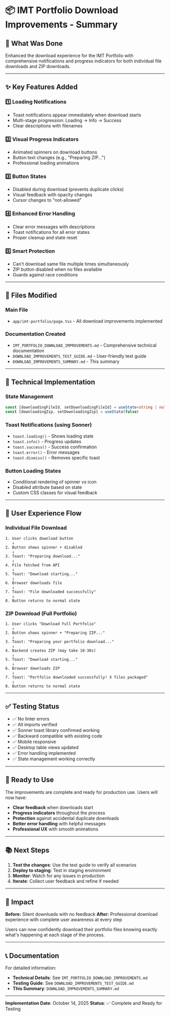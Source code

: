 # 📦 IMT Portfolio Download Improvements - Summary

## 🎯 What Was Done

Enhanced the download experience for the IMT Portfolio with comprehensive notifications and progress indicators for both individual file downloads and ZIP downloads.

---

## ✨ Key Features Added

### 1️⃣ **Loading Notifications**
- Toast notifications appear immediately when download starts
- Multi-stage progression: Loading → Info → Success
- Clear descriptions with filenames

### 2️⃣ **Visual Progress Indicators**
- Animated spinners on download buttons
- Button text changes (e.g., "Preparing ZIP...")
- Professional loading animations

### 3️⃣ **Button States**
- Disabled during download (prevents duplicate clicks)
- Visual feedback with opacity changes
- Cursor changes to "not-allowed"

### 4️⃣ **Enhanced Error Handling**
- Clear error messages with descriptions
- Toast notifications for all error states
- Proper cleanup and state reset

### 5️⃣ **Smart Protection**
- Can't download same file multiple times simultaneously
- ZIP button disabled when no files available
- Guards against race conditions

---

## 📁 Files Modified

### Main File
- `app/imt-portfolio/page.tsx` - All download improvements implemented

### Documentation Created
- `IMT_PORTFOLIO_DOWNLOAD_IMPROVEMENTS.md` - Comprehensive technical documentation
- `DOWNLOAD_IMPROVEMENTS_TEST_GUIDE.md` - User-friendly test guide
- `DOWNLOAD_IMPROVEMENTS_SUMMARY.md` - This summary

---

## 🔧 Technical Implementation

### State Management
```typescript
const [downloadingFileId, setDownloadingFileId] = useState<string | null>(null)
const [downloadingZip, setDownloadingZip] = useState(false)
```

### Toast Notifications (using Sonner)
- `toast.loading()` - Shows loading state
- `toast.info()` - Progress updates
- `toast.success()` - Success confirmation
- `toast.error()` - Error messages
- `toast.dismiss()` - Removes specific toast

### Button Loading States
- Conditional rendering of spinner vs icon
- Disabled attribute based on state
- Custom CSS classes for visual feedback

---

## 🎨 User Experience Flow

### Individual File Download
```
1. User clicks download button
   ↓
2. Button shows spinner + disabled
   ↓
3. Toast: "Preparing download..."
   ↓
4. File fetched from API
   ↓
5. Toast: "Download starting..."
   ↓
6. Browser downloads file
   ↓
7. Toast: "File downloaded successfully"
   ↓
8. Button returns to normal state
```

### ZIP Download (Full Portfolio)
```
1. User clicks "Download Full Portfolio"
   ↓
2. Button shows spinner + "Preparing ZIP..."
   ↓
3. Toast: "Preparing your portfolio download..."
   ↓
4. Backend creates ZIP (may take 10-30s)
   ↓
5. Toast: "Download starting..."
   ↓
6. Browser downloads ZIP
   ↓
7. Toast: "Portfolio downloaded successfully! X files packaged"
   ↓
8. Button returns to normal state
```

---

## ✅ Testing Status

- ✅ No linter errors
- ✅ All imports verified
- ✅ Sonner toast library confirmed working
- ✅ Backward compatible with existing code
- ✅ Mobile responsive
- ✅ Desktop table views updated
- ✅ Error handling implemented
- ✅ State management working correctly

---

## 🚀 Ready to Use

The improvements are complete and ready for production use. Users will now have:

- **Clear feedback** when downloads start
- **Progress indicators** throughout the process
- **Protection** against accidental duplicate downloads
- **Better error handling** with helpful messages
- **Professional UX** with smooth animations

---

## 📚 Next Steps

1. **Test the changes**: Use the test guide to verify all scenarios
2. **Deploy to staging**: Test in staging environment
3. **Monitor**: Watch for any issues in production
4. **Iterate**: Collect user feedback and refine if needed

---

## 🎉 Impact

**Before:** Silent downloads with no feedback
**After:** Professional download experience with complete user awareness at every step

Users can now confidently download their portfolio files knowing exactly what's happening at each stage of the process.

---

## 📞 Documentation

For detailed information:
- **Technical Details**: See `IMT_PORTFOLIO_DOWNLOAD_IMPROVEMENTS.md`
- **Testing Guide**: See `DOWNLOAD_IMPROVEMENTS_TEST_GUIDE.md`
- **This Summary**: `DOWNLOAD_IMPROVEMENTS_SUMMARY.md`

---

**Implementation Date**: October 14, 2025
**Status**: ✅ Complete and Ready for Testing









